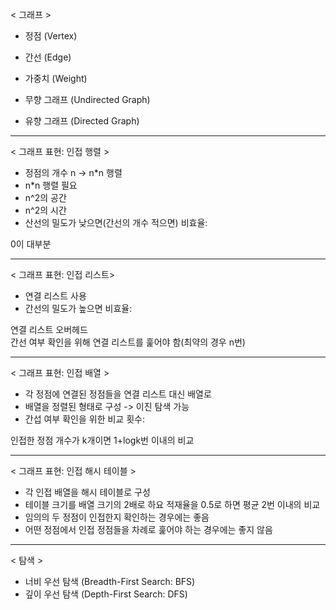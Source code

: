  < 그래프 >
- 정점 (Vertex)
- 간선  (Edge)
- 가중치 (Weight)
  

- 무향 그래프 (Undirected Graph)
- 유향 그래프 (Directed Graph)

---
< 그래프 표현: 인접 행렬 >
- 정점의 개수 n -> n*n 행렬
- n*n 행렬 필요
- n^2의 공간
- n^2의 시간
- 산선의 밀도가 낮으면(간선의 개수 적으면) 비효율:
  
0이 대부분

---
< 그래프 표현: 인접 리스트>
- 연결 리스트 사용
- 간선의 밀도가 높으면 비효율:

연결 리스트 오버헤드  
간선 여부 확인을 위해 연결 리스트를 훑어야 함(최약의 경우 n번)

---
< 그래프 표현: 인접 배열 >
- 각 정점에 연결된 정점들을 연결 리스트 대신 배열로
- 배열을 정렬된 형태로 구성 -> 이진 탐색 가능
- 간섭 여부 확인을 위한 비교 횟수: 

인접한 정점 개수가 k개이면 1+logk번 이내의 비교

---
< 그래프 표현: 인접 해시 테이블 >
- 각 인접 배열을 해시 테이블로 구성
- 테이블 크기를 배열 크기의 2배로 하요 적재율을 0.5로 하면 평균 2번 이내의 비교
- 임의의 두 정점이 인접한지 확인하는 경우에는 좋음
- 어떤 정점에서 인접 정점들을 차례로 훑어야 하는 경우에는 좋지 않음

---
< 탐색 >
- 너비 우선 탐색 (Breadth-First Search: BFS) 
- 깊이 우선 탐색 (Depth-First Search: DFS)